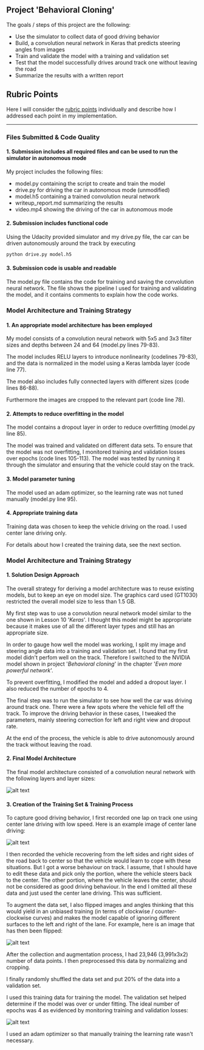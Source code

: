 ## Project 'Behavioral Cloning'

The goals / steps of this project are the following:
* Use the simulator to collect data of good driving behavior
* Build, a convolution neural network in Keras that predicts steering angles from images
* Train and validate the model with a training and validation set
* Test that the model successfully drives around track one without leaving the road
* Summarize the results with a written report

[//]: # "Image References"
[image1]: ./model.png "Model Visualization"
[image2]: ./center.png "Center Lane Driving"
[image3]: ./flipped.png "Center Lane Driving (Flipped)"
[image4]: ./loss.png "Training and Validation Loss"

## Rubric Points
Here I will consider the [rubric points](https://review.udacity.com/#!/rubrics/432/view) individually and describe how I addressed each point in my implementation.

---
### Files Submitted & Code Quality

#### 1. Submission includes all required files and can be used to run the simulator in autonomous mode

My project includes the following files:
* model.py containing the script to create and train the model
* drive.py for driving the car in autonomous mode (unmodified)
* model.h5 containing a trained convolution neural network 
* writeup_report.md summarizing the results
* video.mp4 showing the driving of the car in autonomous mode

#### 2. Submission includes functional code
Using the Udacity provided simulator and my drive.py file, the car can be driven autonomously around the track by executing 
```sh
python drive.py model.h5
```

#### 3. Submission code is usable and readable

The model.py file contains the code for training and saving the convolution neural network. The file shows the pipeline I used for training and validating the model, and it contains comments to explain how the code works.

### Model Architecture and Training Strategy

#### 1. An appropriate model architecture has been employed

My model consists of a convolution neural network with 5x5 and 3x3 filter sizes and depths between 24 and 64 (model.py lines 79-83).

The model includes RELU layers to introduce nonlinearity (codelines 79-83), and the data is normalized in the model using a Keras lambda layer (code line 77).

The model also includes fully connected layers with different sizes (code lines 86-88).

Furthermore the images are cropped to the relevant part (code line 78).

#### 2. Attempts to reduce overfitting in the model

The model contains a dropout layer in order to reduce overfitting (model.py line 85). 

The model was trained and validated on different data sets. To ensure that the model was not overfitting, I monitored training and validation losses over epochs (code lines 105-113). The model was tested by running it through the simulator and ensuring that the vehicle could stay on the track.

#### 3. Model parameter tuning

The model used an adam optimizer, so the learning rate was not tuned manually (model.py line 95).

#### 4. Appropriate training data

Training data was chosen to keep the vehicle driving on the road. I used center lane driving only.

For details about how I created the training data, see the next section. 

### Model Architecture and Training Strategy

#### 1. Solution Design Approach

The overall strategy for deriving a model architecture was to reuse existing models, but to keep an eye on model size. The graphics card used (GT1030) restricted the overall model size to less than 1.5 GB.

My first step was to use a convolution neural network model similar to the one shown in Lesson 10 '*Keras*'. I thought this model might be appropriate because it makes use of all the different layer types and still has an appropriate size.

In order to gauge how well the model was working, I split my image and steering angle data into a training and validation set. I found that my first model didn't perfom well on the track. Therefore I switched to the NVIDIA model shown in project '*Behavioral cloning*' in the chapter '*Even more powerful network*'.

To prevent overfitting, I modified the model and added a dropout layer. I also reduced the number of epochs to 4.

The final step was to run the simulator to see how well the car was driving around track one. There were a few spots where the vehicle fell off the track. To improve the driving behavior in these cases, I tweaked the parameters, mainly steering correction for left and right view and dropout rate.

At the end of the process, the vehicle is able to drive autonomously around the track without leaving the road.

#### 2. Final Model Architecture

The final model architecture consisted of a convolution neural network with the following layers and layer sizes:

![alt text][image1]

#### 3. Creation of the Training Set & Training Process

To capture good driving behavior, I first recorded one lap on track one using center lane driving with low speed. Here is an example image of center lane driving:

![alt text][image2]

I then recorded the vehicle recovering from the left sides and right sides of the road back to center so that the vehicle would learn to cope with these situations. But I got a worse behaviour on track. I assume, that I should have to edit these data and pick only the portion, where the vehicle steers back to the center. The other portion, where the vehicle leaves the center, should not be considered as good driving behaviour. In the end I omitted all these data and just used the center lane driving. This was sufficient.

To augment the data set, I also flipped images and angles thinking that this would yield in an unbiased training (in terms of clockwise / counter-clockwise curves) and makes the model capable of ignoring different surfaces to the left and right of the lane. For example, here is an image that has then been flipped:

![alt text][image3]

After the collection and augmentation process, I had 23,946 (3,991x3x2) number of data points. I then preprocessed this data by normalizing and cropping.


I finally randomly shuffled the data set and put 20% of the data into a validation set. 

I used this training data for training the model. The validation set helped determine if the model was over or under fitting. The ideal number of epochs was 4 as evidenced by monitoring training and validation losses:

![alt text][image4]

I used an adam optimizer so that manually training the learning rate wasn't necessary.
